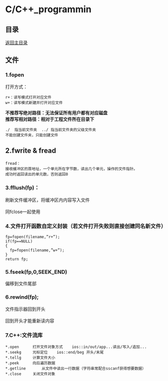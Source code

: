 # C/C++_programmin

## 目录
[返回主目录](https://github.com/NightBonsai/C-C-_programming/blob/main/README.md)

## 文件
### 1.fopen 
打开方式：
  
    r+：读写模式打开对应文件
    w+：读写模式新建并打开对应文件

**不推荐写绝对路径：无法保证所有用户都有对应磁盘**<br>
**推荐写相对路径：相对于工程文件所在目录下**<br>
	
    ./	指当前文件夹	../	指当前文件夹的父级文件夹
    不能创建文件夹，只能创建文件
	
## 2.fwrite & fread

    fread：
    接收缓冲区的首地址，一个单元所在字节数，读出几个单元，操作的文件指针。
    成功时返回读出的单元数，否则返回0

### 3.fflush(fp)：
刷新文件缓冲区，将缓冲区内内容写入文件<br>  
同fclose一起使用<br>

### 4.文件打开函数自定义封装（若文件打开失败则直接创建同名新文件）
	  
    fp=fopen(filename,”r+”);
    if(fp==NULL)
    {
      fp=fopen(filename,”w+”);
    }
    return fp;

### 5.fseek(fp,0,SEEK_END)
偏移到文件尾部

### 6.rewind(fp);
文件指示器回到开头<br>	
回到开头才能重新读内容<br>

### 7.C++:<fstream>文件流库
  
    *.open		打开文件对象方式	ios::in/out/app...读出/写入/追加...
    *.seekg		光标定位	ios::end/beg 开头/末尾
    *.tellg		计算文件大小
    *.peek		向后遍历数据
    *.getline		从文件中读出一行数据（字符串常配合sscanf获得想要数据）
    *.close		关闭文件对象
